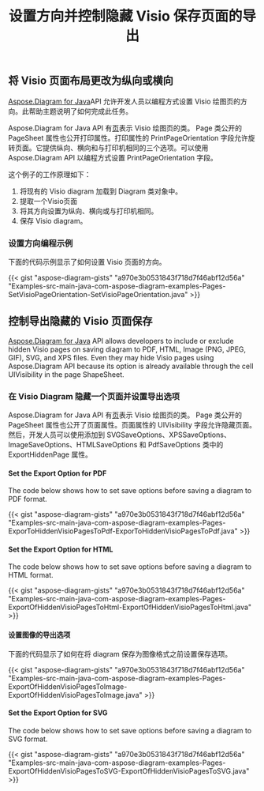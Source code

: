 ﻿---
title: 设置方向并控制隐藏 Visio 保存页面的导出
type: docs
weight: 20
url: /zh/java/set-orientation-and-control-the-export-of-hidden-visio-pages-on-saving/
---
## **将 Visio 页面布局更改为纵向或横向**
[Aspose.Diagram for Java](https://products.aspose.com/diagram/java/)API 允许开发人员以编程方式设置 Visio 绘图页的方向。此帮助主题说明了如何完成此任务。

 Aspose.Diagram for Java API 有[页](https://reference.aspose.com/diagram/java/com.aspose.diagram/Page)表示 Visio 绘图页的类。 Page 类公开的 PageSheet 属性也公开打印属性。打印属性的 PrintPageOrientation 字段允许旋转页面。它提供纵向、横向和与打印机相同的三个选项。可以使用 Aspose.Diagram API 以编程方式设置 PrintPageOrientation 字段。

这个例子的工作原理如下：

1. 将现有的 Visio diagram 加载到 Diagram 类对象中。
1. 提取一个Visio页面
1. 将其方向设置为纵向、横向或与打印机相同。
1. 保存 Visio diagram。
### **设置方向编程示例**
下面的代码示例显示了如何设置 Visio 页面的方向。

{{< gist "aspose-diagram-gists" "a970e3b0531843f718d7f46abf12d56a" "Examples-src-main-java-com-aspose-diagram-examples-Pages-SetVisioPageOrientation-SetVisioPageOrientation.java" >}}
## **控制导出隐藏的 Visio 页面保存**
[Aspose.Diagram for Java](https://products.aspose.com/diagram/java/) API allows developers to include or exclude hidden Visio pages on saving diagram to PDF, HTML, Image (PNG, JPEG, GIF), SVG, and XPS files. Even they may hide Visio pages using Aspose.Diagram API because its option is already available through the cell UIVisibility in the page ShapeSheet.
### **在 Visio Diagram 隐藏一个页面并设置导出选项**
 Aspose.Diagram for Java API 有[页](https://reference.aspose.com/diagram/java/com.aspose.diagram/Page)表示 Visio 绘图页的类。 Page 类公开的 PageSheet 属性也公开了页面属性。页面属性的 UIVisibility 字段允许隐藏页面。然后，开发人员可以使用添加到 SVGSaveOptions、XPSSaveOptions、ImageSaveOptions、HTMLSaveOptions 和 PdfSaveOptions 类中的 ExportHiddenPage 属性。
#### **Set the Export Option for PDF**
The code below shows how to set save options before saving a diagram to PDF format.

{{< gist "aspose-diagram-gists" "a970e3b0531843f718d7f46abf12d56a" "Examples-src-main-java-com-aspose-diagram-examples-Pages-ExporToHiddenVisioPagesToPdf-ExporToHiddenVisioPagesToPdf.java" >}}
#### **Set the Export Option for HTML**
The code below shows how to set save options before saving a diagram to HTML format.

{{< gist "aspose-diagram-gists" "a970e3b0531843f718d7f46abf12d56a" "Examples-src-main-java-com-aspose-diagram-examples-Pages-ExportOfHiddenVisioPagesToHtml-ExportOfHiddenVisioPagesToHtml.java" >}}
#### **设置图像的导出选项**
下面的代码显示了如何在将 diagram 保存为图像格式之前设置保存选项。

{{< gist "aspose-diagram-gists" "a970e3b0531843f718d7f46abf12d56a" "Examples-src-main-java-com-aspose-diagram-examples-Pages-ExportOfHiddenVisioPagesToImage-ExportOfHiddenVisioPagesToImage.java" >}}
#### **Set the Export Option for SVG**
The code below shows how to set save options before saving a diagram to SVG format.

{{< gist "aspose-diagram-gists" "a970e3b0531843f718d7f46abf12d56a" "Examples-src-main-java-com-aspose-diagram-examples-Pages-ExportOfHiddenVisioPagesToSVG-ExportOfHiddenVisioPagesToSVG.java" >}}
